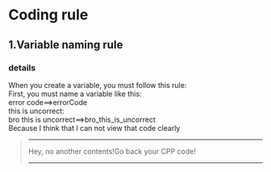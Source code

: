 # Coding rule
## 1.Variable naming rule
### details
When you create a variable, you must follow this rule:
<br>
First, you must name a variable like this:
<br>
error code==>errorCode
<br>
this is uncorrect:
<br>
bro this is uncorrect==>bro_this_is_uncorrect
<br>
Because I think that I can not view that code clearly
> <hr>Hey, no another contents!Go back your CPP code!<hr>
